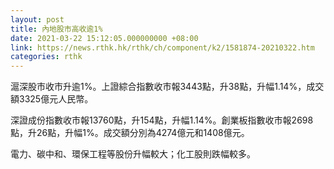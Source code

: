 ```yaml
---
layout: post
title: 內地股市高收逾1%
date: 2021-03-22 15:12:05.000000000 +08:00
link: https://news.rthk.hk/rthk/ch/component/k2/1581874-20210322.htm
categories: rthk
---
```


滬深股市收市升逾1%。上證綜合指數收市報3443點，升38點，升幅1.14%，成交額3325億元人民幣。

深證成份指數收市報13760點，升154點，升幅1.14%。創業板指數收市報2698點，升26點，升幅1%。成交額分別為4274億元和1408億元。

電力、碳中和、環保工程等股份升幅較大；化工股則跌幅較多。
